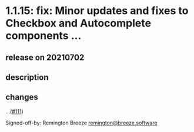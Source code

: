 # 1.1.15: fix: Minor updates and fixes to Checkbox and Autocomplete components …

## release on 20210702

## description

## changes

…(<a class="issue-link js-issue-link" data-error-text="Failed to load title" data-id="935224982" data-permission-text="Title is private" data-url="https://github.com/argoproj/argo-ui/issues/111" data-hovercard-type="pull_request" data-hovercard-url="/argoproj/argo-ui/pull/111/hovercard" href="https://github.com/argoproj/argo-ui/pull/111">#111</a>)

Signed-off-by: Remington Breeze <a href="mailto:remington@breeze.software">remington@breeze.software</a>

